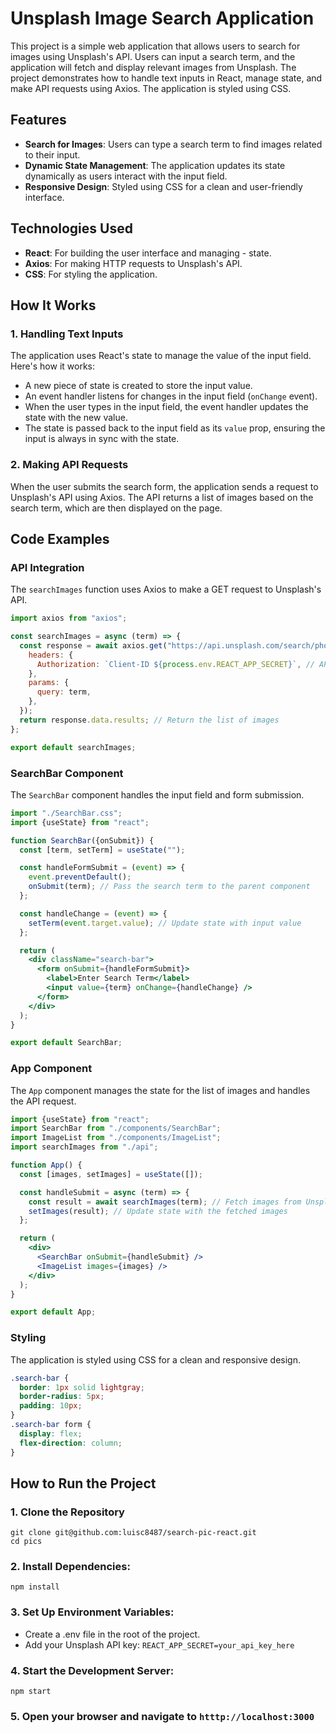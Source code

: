 # Unsplash Image Search Application

This project is a simple web application that allows users to search for images using Unsplash's API. Users can input a search term, and the application will fetch and display relevant images from Unsplash. The project demonstrates how to handle text inputs in React, manage state, and make API requests using Axios. The application is styled using CSS.

## Features

- **Search for Images**: Users can type a search term to find images related to their input.
- **Dynamic State Management**: The application updates its state dynamically as users interact with the input field.
- **Responsive Design**: Styled using CSS for a clean and user-friendly interface.

## Technologies Used

- **React**: For building the user interface and managing - state.
- **Axios**: For making HTTP requests to Unsplash's API.
- **CSS**: For styling the application.

## How It Works

### 1. Handling Text Inputs

The application uses React's state to manage the value of the input field. Here's how it works:

- A new piece of state is created to store the input value.
- An event handler listens for changes in the input field (`onChange` event).
- When the user types in the input field, the event handler updates the state with the new value.
- The state is passed back to the input field as its `value` prop, ensuring the input is always in sync with the state.

### 2. Making API Requests

When the user submits the search form, the application sends a request to Unsplash's API using Axios. The API returns a list of images based on the search term, which are then displayed on the page.

## Code Examples

### API Integration

The `searchImages` function uses Axios to make a GET request to Unsplash's API.

```jsx
import axios from "axios";

const searchImages = async (term) => {
  const response = await axios.get("https://api.unsplash.com/search/photos", {
    headers: {
      Authorization: `Client-ID ${process.env.REACT_APP_SECRET}`, // API key from environment variables
    },
    params: {
      query: term,
    },
  });
  return response.data.results; // Return the list of images
};

export default searchImages;
```

### SearchBar Component

The `SearchBar` component handles the input field and form submission.

```jsx
import "./SearchBar.css";
import {useState} from "react";

function SearchBar({onSubmit}) {
  const [term, setTerm] = useState("");

  const handleFormSubmit = (event) => {
    event.preventDefault();
    onSubmit(term); // Pass the search term to the parent component
  };

  const handleChange = (event) => {
    setTerm(event.target.value); // Update state with input value
  };

  return (
    <div className="search-bar">
      <form onSubmit={handleFormSubmit}>
        <label>Enter Search Term</label>
        <input value={term} onChange={handleChange} />
      </form>
    </div>
  );
}

export default SearchBar;
```

### App Component

The `App` component manages the state for the list of images and handles the API request.

```jsx
import {useState} from "react";
import SearchBar from "./components/SearchBar";
import ImageList from "./components/ImageList";
import searchImages from "./api";

function App() {
  const [images, setImages] = useState([]);

  const handleSubmit = async (term) => {
    const result = await searchImages(term); // Fetch images from Unsplash API
    setImages(result); // Update state with the fetched images
  };

  return (
    <div>
      <SearchBar onSubmit={handleSubmit} />
      <ImageList images={images} />
    </div>
  );
}

export default App;
```

### Styling

The application is styled using CSS for a clean and responsive design.

```css
.search-bar {
  border: 1px solid lightgray;
  border-radius: 5px;
  padding: 10px;
}
.search-bar form {
  display: flex;
  flex-direction: column;
}
```

## How to Run the Project

### 1. Clone the Repository

```luna
git clone git@github.com:luisc8487/search-pic-react.git
cd pics
```

### 2. Install Dependencies:

```luna
npm install
```

### 3. Set Up Environment Variables:

- Create a .env file in the root of the project.
- Add your Unsplash API key:
  `REACT_APP_SECRET=your_api_key_here`

### 4. Start the Development Server:

`npm start`

### 5. Open your browser and navigate to `htttp://localhost:3000`
